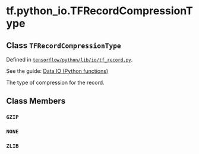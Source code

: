 <div itemscope itemtype="http://developers.google.com/ReferenceObject">
<meta itemprop="name" content="tf.python_io.TFRecordCompressionType" />
<meta itemprop="property" content="GZIP"/>
<meta itemprop="property" content="NONE"/>
<meta itemprop="property" content="ZLIB"/>
</div>

# tf.python_io.TFRecordCompressionType

## Class `TFRecordCompressionType`





Defined in [`tensorflow/python/lib/io/tf_record.py`](https://www.tensorflow.org/code/tensorflow/python/lib/io/tf_record.py).

See the guide: [Data IO (Python functions)](../../../../api_guides/python/python_io.md)

The type of compression for the record.

## Class Members

<h3 id="GZIP"><code>GZIP</code></h3>

<h3 id="NONE"><code>NONE</code></h3>

<h3 id="ZLIB"><code>ZLIB</code></h3>

